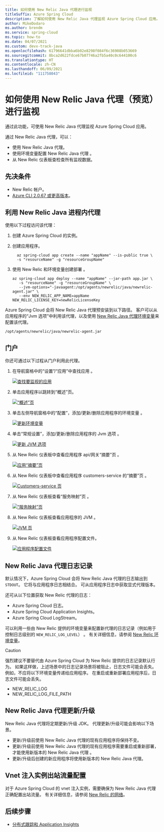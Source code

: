 ```yaml
---
title: 如何使用 New Relic Java 代理进行监视
titleSuffix: Azure Spring Cloud
description: 了解如何使用 New Relic Java 代理监视 Azure Spring Cloud 应用。
author: MikeDodaro
ms.author: brendm
ms.service: spring-cloud
ms.topic: how-to
ms.date: 04/07/2021
ms.custom: devx-track-java
ms.openlocfilehash: 61796641dbba6b02e8298f084f6c36908b053669
ms.sourcegitcommit: 8bca2d622fdce67b07746a2fb5a40c0c644100c6
ms.translationtype: HT
ms.contentlocale: zh-CN
ms.lasthandoff: 06/09/2021
ms.locfileid: "111758043"
---
```

# <a name="how-to-monitor-with-new-relic-java-agent-preview"></a>如何使用 New Relic Java 代理（预览）进行监视

通过此功能，可使用 New Relic Java 代理监视 Azure Spring Cloud 应用。

通过 New Relic Java 代理，可以：
* 使用 New Relic Java 代理。
* 使用环境变量配置 New Relic Java 代理 。
* 从 New Relic 仪表板查检查所有监视数据。

## <a name="prerequisites"></a>先决条件

* New Relic 帐户。
* [Azure CLI 2.0.67 或更高版本](/cli/azure/install-azure-cli)。

## <a name="leverage-the-new-relic-java-in-process-agent"></a>利用 New Relic Java 进程内代理

使用以下过程访问该代理：

1. 创建 Azure Spring Cloud 的实例。

2. 创建应用程序。

    ```shell
      az spring-cloud app create --name "appName" --is-public true \
      -s "resourceName" -g "resourceGroupName"
    ```

3. 使用 New Relic 和环境变量创建部署 。

    ```shell
    az spring-cloud app deploy --name "appName" --jar-path app.jar \
       -s "resourceName" -g "resourceGroupName" \
       --jvm-options="-javaagent:/opt/agents/newrelic/java/newrelic-agent.jar" \
       --env NEW_RELIC_APP_NAME=appName NEW_RELIC_LICENSE_KEY=newRelicLicenseKey
    ```

  Azure Spring Cloud 会将 New Relic Java 代理预安装到以下路径。 客户可以从应用程序的“Jvm 选项”中利用该代理，以及使用 [New Relic Java 代理环境变量](https://docs.newrelic.com/docs/agents/java-agent/configuration/java-agent-configuration-config-file/#Environment_Variables)来配置该代理。

  ```shell
  /opt/agents/newrelic/java/newrelic-agent.jar
  ```

## <a name="portal"></a>门户

你还可通过以下过程从门户利用此代理。 

1. 在导航窗格中的“设置”/“应用”中查找应用 。

   [![查找要监视的应用](media/new-relic-monitoring/find-app.png)](media/new-relic-monitoring/find-app.png)

2. 单击应用程序以跳转到“概述”页。

   [![“概述”页](media/new-relic-monitoring/overview-page.png)](media/new-relic-monitoring/overview-page.png)

3. 单击左侧导航窗格中的“配置”，添加/更新/删除应用程序的环境变量 。

   [![更新环境变量](media/new-relic-monitoring/configurations-update-environment.png)](media/new-relic-monitoring/configurations-update-environment.png)

4. 单击“常规设置”，添加/更新/删除应用程序的 Jvm 选项 。

   [![更新 JVM 选项](media/new-relic-monitoring/update-jvm-option.png)](media/new-relic-monitoring/update-jvm-option.png)

5. 从 New Relic 仪表板中查看应用程序 api/网关“摘要”页 。

   [![应用“摘要”页](media/new-relic-monitoring/app-summary-page.png)](media/new-relic-monitoring/app-summary-page.png)

6. 从 New Relic 仪表板中查看应用程序 customers-service 的“摘要”页 。
 
   [![Customers-service 页](media/new-relic-monitoring/customers-service.png)](media/new-relic-monitoring/customers-service.png)  

7. 从 New Relic 仪表板查看“服务映射”页 。  

   [![“服务映射”页](media/new-relic-monitoring/service-map.png)](media/new-relic-monitoring/service-map.png) 

8. 从 New Relic 仪表板查看应用程序的 JVM 。

   [![JVM 页](media/new-relic-monitoring/jvm-page.png)](media/new-relic-monitoring/jvm-page.png) 

9. 从 New Relic 仪表板查看应用程序配置文件。

   [![应用程序配置文件](media/new-relic-monitoring/profile-app.png)](media/new-relic-monitoring/profile-app.png) 

## <a name="new-relic-java-agent-logging"></a>New Relic Java 代理日志记录

默认情况下，Azure Spring Cloud 会将 New Relic Java 代理的日志输出到 `STDOUT`。 它将与应用程序日志相结合。 可从应用程序日志中获取显式代理版本。

还可从以下位置获取 New Relic 代理的日志：

* Azure Spring Cloud 日志。
* Azure Spring Cloud Application Insights。
* Azure Spring Cloud LogStream。

可以利用一些由 New Relic 提供的环境变量来配置新代理的日志记录（例如用于控制日志级别的 `NEW_RELIC_LOG_LEVEL`） 。 有关详细信息，请参阅 [New Relic 环境变量](https://docs.newrelic.com/docs/agents/java-agent/configuration/java-agent-configuration-config-file/#Environment_Variables)。

> [!CAUTION]
> 强烈建议不要替代由 Azure Spring Cloud 为 New Relic 提供的日志记录默认行为。 如果这样做，上述场景中的日志记录场景将被阻止，日志文件可能会丢失。 例如，不应将以下环境变量传递给应用程序。 在重启或重新部署应用程序后，日志文件可能会丢失。
>
> * NEW_RELIC_LOG
> * NEW_RELIC_LOG_FILE_PATH

## <a name="new-relic-java-agent-updateupgrade"></a>New Relic Java 代理更新/升级

New Relic Java 代理将定期更新/升级 JDK。 代理更新/升级可能会影响以下场景。

* 更新/升级前使用 New Relic Java 代理的现有应用程序将保持不变。
* 更新/升级前使用 New Relic Java 代理的现有应用程序需要重启或重新部署，才能使用新版本的 New Relic Java 代理 。
* 更新/升级后创建的新应用程序将使用新版本的 New Relic Java 代理。

## <a name="vnet-injection-instance-outbound-traffic-configuration"></a>Vnet 注入实例出站流量配置

对于 Azure Spring Cloud 的 vnet 注入实例，需要确保为 New Relic Java 代理正确配置出站流量。 有关详细信息，请参阅 [New Relic 的网络](https://docs.newrelic.com/docs/using-new-relic/cross-product-functions/install-configure/networks/#agents)。

## <a name="next-steps"></a>后续步骤
*  [分布式跟踪和 Application Insights](how-to-distributed-tracing.md)